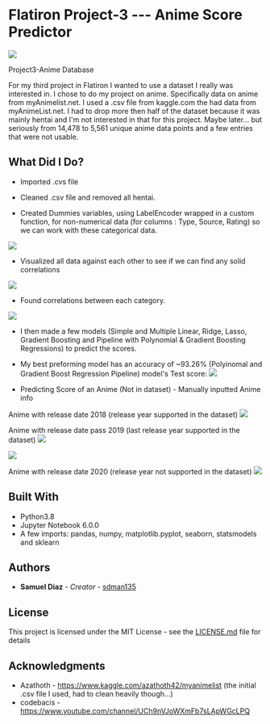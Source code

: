 # Flatiron Project-3 --- Anime Score Predictor
![](images/dataset-cover.png)

Project3-Anime Database

For my third project in Flatiron I wanted to use a dataset I really was interested in. I chose to do my project on anime. Specifically  data on anime from myAnimelist.net. I used a .csv file from kaggle.com the had data from myAnimeList.net. I had to drop more then half of the dataset because it was mainly hentai and I'm not interested in that for this project. Maybe later... but seriously from 14,478 to 5,561 unique anime data points and a few entries that were not usable.

## What Did I Do?

* Imported .cvs file

* Cleaned .csv file and removed all hentai.

* Created Dummies variables, using LabelEncoder wrapped in a custom function, for non-numerical data (for columns : Type, Source, Rating) so we can work with these categorical data.

![](images/LabelEncoder.JPG)

* Visualized all data against each other to see if we can find any solid correlations

![](images/pairplotAnime.csv.jpg)

* Found correlations between each category.

![](images/Corr.heatmap.png)

* I then made a few models (Simple and Multiple Linear, Ridge, Lasso, Gradient Boosting and Pipeline with Polynomial & Gradient Boosting Regressions) to predict the scores.

- My best preforming model has an accuracy of ~93.26% (Polyinomal and Gradient Boost Regression Pipeline) model's Test score: 
![](images/Grid_Poly.JPG)

* Predicting Score of an Anime (Not in dataset) - Manually inputted Anime info

Anime with release date 2018 (release year supported in the dataset)
![](images/Predict_example_1.JPG)

Anime with release date pass 2019 (last release year supported in the dataset)
![](images/Predict_example.JPG)

![](images/Predict_example_2.JPG)

Anime with release date 2020 (release year not supported in the dataset)
![](images/Predict_example_3.JPG)

## Built With

* Python3.8
* Jupyter Notebook 6.0.0
* A few imports: pandas, numpy, matplotlib.pyplot, seaborn, statsmodels and sklearn


## Authors

* **Samuel Diaz** - *Creator* - [sdman135](https://github.com/sdman135/)

## License

This project is licensed under the MIT License - see the [LICENSE.md](LICENSE.md) file for details

## Acknowledgments

* Azathoth - https://www.kaggle.com/azathoth42/myanimelist (the initial .csv file I used, had to clean heavily though...)
* codebacis - https://www.youtube.com/channel/UCh9nVJoWXmFb7sLApWGcLPQ
